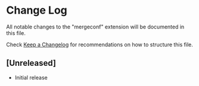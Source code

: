 # Change Log

All notable changes to the "mergeconf" extension will be documented in this file.

Check [Keep a Changelog](http://keepachangelog.com/) for recommendations on how to structure this file.

## [Unreleased]

- Initial release
